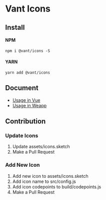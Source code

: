 # Vant Icons

## Install

#### NPM

```shell
npm i @vant/icons -S
```

#### YARN

```shell
yarn add @vant/icons
```

## Document

- [Usage in Vue](https://vant-ui.github.io/vant/#/zh-CN/icon)
- [Usage in Weapp](https://vant-ui.github.io/vant-weapp/#/icon)

## Contribution

### Update Icons

1. Update assets/icons.sketch
2. Make a Pull Request

### Add New Icon

1. Add new icon to assets/icons.sketch
2. Add icon name to src/config.js
3. Add icon codepoints to build/codepoints.js
4. Make a Pull Request
